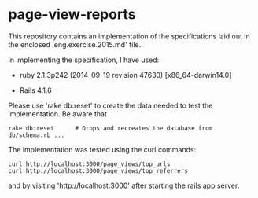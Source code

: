 # page-view-reports

This repository contains an implementation of the specifications laid out
in the enclosed 'eng.exercise.2015.md' file.

In implementing the specification, I have used:

  - ruby 2.1.3p242 (2014-09-19 revision 47630) [x86_64-darwin14.0]

  - Rails 4.1.6

Please use 'rake db:reset' to create the data needed to test the
implementation. Be aware that

    rake db:reset      # Drops and recreates the database from db/schema.rb ...

The implementation was tested using the curl commands:

    curl http://localhost:3000/page_views/top_urls
    curl http://localhost:3000/page_views/top_referrers

and by visiting 'http://localhost:3000' after starting the rails app server.
